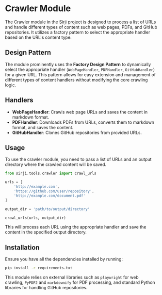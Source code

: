 
# Crawler Module

The Crawler module in the Sirji project is designed to process a list of URLs and handle different types of content such as web pages, PDFs, and GitHub repositories. It utilizes a factory pattern to select the appropriate handler based on the URL's content type.

## Design Pattern

The module prominently uses the **Factory Design Pattern** to dynamically select the appropriate handler (`WebPageHandler`, `PDFHandler`, `GitHubHandler`) for a given URL. This pattern allows for easy extension and management of different types of content handlers without modifying the core crawling logic.

## Handlers

- **WebPageHandler**: Crawls web page URLs and saves the content in markdown format.
- **PDFHandler**: Downloads PDFs from URLs, converts them to markdown format, and saves the content.
- **GitHubHandler**: Clones GitHub repositories from provided URLs.

## Usage

To use the crawler module, you need to pass a list of URLs and an output directory where the crawled content will be saved.

```python
from sirji.tools.crawler import crawl_urls

urls = [
    'http://example.com',
    'https://github.com/user/repository',
    'http://example.com/document.pdf'
]

output_dir = 'path/to/output/directory'

crawl_urls(urls, output_dir)
```

This will process each URL using the appropriate handler and save the content in the specified output directory.

## Installation

Ensure you have all the dependencies installed by running:

```bash
pip install -r requirements.txt
```

This module relies on external libraries such as `playwright` for web crawling, `PyPDF2` and `markdownify` for PDF processing, and standard Python libraries for handling GitHub repositories.
